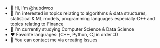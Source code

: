 - 👋 Hi, I’m @hubdwoo
- 👀 I’m interested in topics relating to algorithms & data structures, statistical & ML models, programming languages especially C++ and topics relating to Finance
- 🌱 I’m currently studying Computer Science & Data Science
- ❤️ Favorite languages: [C++, Python, C] in order :D
- 📲 You can contact me via creating Issues

<!---
hubdwoo/hubdwoo is a ✨ special ✨ repository because its `README.md` (this file) appears on your GitHub profile.
You can click the Preview link to take a look at your changes.
--->
